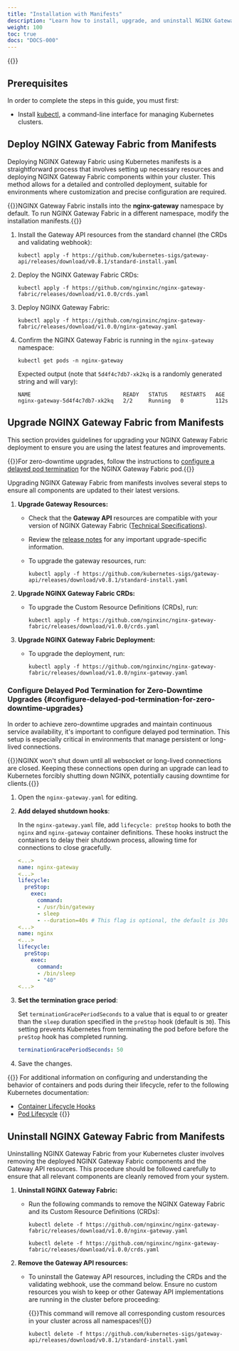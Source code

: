 ```yaml
---
title: "Installation with Manifests"
description: "Learn how to install, upgrade, and uninstall NGINX Gateway Fabric using manifest deployments in a Kubernetes cluster. This guide offers clear, step-by-step instructions to get you started."
weight: 100
toc: true
docs: "DOCS-000"
---
```


{{<custom-styles>}}

## Prerequisites

In order to complete the steps in this guide, you must first:

- Install [kubectl](https://kubernetes.io/docs/tasks/tools/), a command-line interface for managing Kubernetes clusters.


## Deploy NGINX Gateway Fabric from Manifests

Deploying NGINX Gateway Fabric using Kubernetes manifests is a straightforward process that involves setting up necessary resources and deploying NGINX Gateway Fabric components within your cluster. This method allows for a detailed and controlled deployment, suitable for environments where customization and precise configuration are required.

{{<note>}}NGINX Gateway Fabric installs into the **nginx-gateway** namespace by default. To run NGINX Gateway Fabric in a different namespace, modify the installation manifests.{{</note>}}

1. Install the Gateway API resources from the standard channel (the CRDs and validating webhook):

   ```shell
   kubectl apply -f https://github.com/kubernetes-sigs/gateway-api/releases/download/v0.8.1/standard-install.yaml
   ```

2. Deploy the NGINX Gateway Fabric CRDs:

   ```shell
   kubectl apply -f https://github.com/nginxinc/nginx-gateway-fabric/releases/download/v1.0.0/crds.yaml
   ```

3. Deploy NGINX Gateway Fabric:

   ```shell
   kubectl apply -f https://github.com/nginxinc/nginx-gateway-fabric/releases/download/v1.0.0/nginx-gateway.yaml
   ```

4. Confirm the NGINX Gateway Fabric is running in the `nginx-gateway` namespace:

   ```shell
   kubectl get pods -n nginx-gateway
   ```

   Expected output (note that `5d4f4c7db7-xk2kq` is a randomly generated string and will vary):

   ```text
   NAME                             READY   STATUS    RESTARTS   AGE
   nginx-gateway-5d4f4c7db7-xk2kq   2/2     Running   0          112s
   ```

## Upgrade NGINX Gateway Fabric from Manifests

This section provides guidelines for upgrading your NGINX Gateway Fabric deployment to ensure you are using the latest features and improvements.

{{<tip>}}For zero-downtime upgrades, follow the instructions to [configure a delayed pod termination](#configure-delayed-pod-termination-for-zero-downtime-upgrades) for the NGINX Gateway Fabric pod.{{</tip>}}

Upgrading NGINX Gateway Fabric from manifests involves several steps to ensure all components are updated to their latest versions.

1. **Upgrade Gateway Resources:**
   - Check that the **Gateway API** resources are compatible with your version of NGINX Gateway Fabric ([Technical Specifications](/README.md#technical-specifications)).
   - Review the [release notes](https://github.com/kubernetes-sigs/gateway-api/releases/tag/v0.8.1) for any important upgrade-specific information.
   - To upgrade the gateway resources, run:

     ```shell
     kubectl apply -f https://github.com/kubernetes-sigs/gateway-api/releases/download/v0.8.1/standard-install.yaml
     ```

2. **Upgrade NGINX Gateway Fabric CRDs:**
   - To upgrade the Custom Resource Definitions (CRDs), run:

     ```shell
     kubectl apply -f https://github.com/nginxinc/nginx-gateway-fabric/releases/download/v1.0.0/crds.yaml
     ```

3. **Upgrade NGINX Gateway Fabric Deployment:**
   - To upgrade the deployment, run:

     ```shell
     kubectl apply -f https://github.com/nginxinc/nginx-gateway-fabric/releases/download/v1.0.0/nginx-gateway.yaml
     ```



### Configure Delayed Pod Termination for Zero-Downtime Upgrades {#configure-delayed-pod-termination-for-zero-downtime-upgrades}

In order to achieve zero-downtime upgrades and maintain continuous service availability, it's important to configure delayed pod termination. This setup is especially critical in environments that manage persistent or long-lived connections.

{{<note>}}NGINX won't shut down until all websocket or long-lived connections are closed. Keeping these connections open during an upgrade can lead to Kubernetes forcibly shutting down NGINX, potentially causing downtime for clients.{{</note>}}

1. Open the `nginx-gateway.yaml` for editing.

1. **Add delayed shutdown hooks**:

   In the `nginx-gateway.yaml` file, add `lifecycle: preStop` hooks to both the `nginx` and `nginx-gateway` container definitions. These hooks instruct the containers to delay their shutdown process, allowing time for connections to close gracefully.

   ```yaml
   <...>
   name: nginx-gateway
   <...>
   lifecycle:
     preStop:
       exec:
         command:
         - /usr/bin/gateway
         - sleep
         - --duration=40s # This flag is optional, the default is 30s
   <...>
   name: nginx
   <...>
   lifecycle:
     preStop:
       exec:
         command:
         - /bin/sleep
         - "40"
   <...>
   ```

1. **Set the termination grace period**:

   Set `terminationGracePeriodSeconds` to a value that is equal to or greater than the `sleep` duration specified in the `preStop` hook (default is `30`). This setting prevents Kubernetes from terminating the pod before before the `preStop` hook has completed running.

   ```yaml
   terminationGracePeriodSeconds: 50
   ```

1. Save the changes.



{{<see-also>}} 
For additional information on configuring and understanding the behavior of containers and pods during their lifecycle, refer to the following Kubernetes documentation:
- [Container Lifecycle Hooks](https://kubernetes.io/docs/concepts/containers/container-lifecycle-hooks/#container-hooks)
- [Pod Lifecycle](https://kubernetes.io/docs/concepts/workloads/Pods/Pod-lifecycle/#Pod-termination)
{{</see-also>}} 


## Uninstall NGINX Gateway Fabric from Manifests

Uninstalling NGINX Gateway Fabric from your Kubernetes cluster involves removing the deployed NGINX Gateway Fabric components and the Gateway API resources. This procedure should be followed carefully to ensure that all relevant components are cleanly removed from your system.

1. **Uninstall NGINX Gateway Fabric:**

   - Run the following commands to remove the NGINX Gateway Fabric and its Custom Resource Definitions (CRDs):

     ```shell
     kubectl delete -f https://github.com/nginxinc/nginx-gateway-fabric/releases/download/v1.0.0/nginx-gateway.yaml
     ```

     ```shell
     kubectl delete -f https://github.com/nginxinc/nginx-gateway-fabric/releases/download/v1.0.0/crds.yaml
     ```

2. **Remove the Gateway API resources:**

   - To uninstall the Gateway API resources, including the CRDs and the validating webhook, use the command below. Ensure no custom resources you wish to keep or other Gateway API implementations are running in the cluster before proceeding:

     {{<warning>}}This command will remove all corresponding custom resources in your cluster across all namespaces!{{</warning>}}

     ```shell
     kubectl delete -f https://github.com/kubernetes-sigs/gateway-api/releases/download/v0.8.1/standard-install.yaml
     ```
